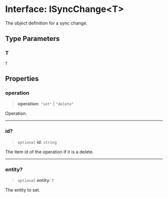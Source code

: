 # Interface: ISyncChange\<T\>

The object definition for a sync change.

## Type Parameters

### T

`T`

## Properties

### operation

> **operation**: `"set"` \| `"delete"`

Operation.

***

### id?

> `optional` **id**: `string`

The item id of the operation if it is a delete.

***

### entity?

> `optional` **entity**: `T`

The entity to set.
